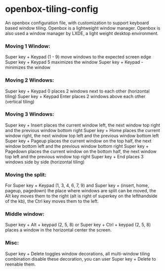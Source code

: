 # openbox-tiling-config
An openbox configuration file, with customization to support keyboard based window tiling. Openbox is a lightweight 
window manager. Openbox is also used a window manager by LXDE, a light weight desktop environment.

### Moving 1 Window:
Super key + Keypad (1 - 9) move windows to the expected screen edge
Super key + Keypad 5 maximizes the window
Super key + Keypad - minimizes the window

### Moving 2 Windows:
Super key + Keypad 0 places 2 windows next to each other (horizontal tiling)
Super key + Keypad Enter places 2 windows above each other (vertical tiling)

### Moving 3 Windows:
Super key + Insert places the current window left, the next window top right and the previous window bottom right
Super key + Home places the current window right, the next window top left and the previous window bottom left
Super key + Pageup places the current window on the top half, the next window bottom left and the previous window bottom right
Super key + Pagedown places the current window on the bottom half, the next window top left and the previous window top right
Super key + End places 3 windows side by side (horizontal tiling)

### Moving the split:
For Super key + Keypad (1, 3, 4, 6, 7, 9) and Super key + (insert, home, pageup, pagedown) the place where windows are
split can be moved, the Alt key moves them to the right (alt is right of superkey on the lefthandside of the kb), 
the Ctrl key moves them to the left.

### Middle window:
Super key + Alt + keypad (2, 5, 8) or Super key + Ctrl + keypad (2, 5, 8) places a window in the horizontal center
the screen.

### Misc:
Super key + Delete toggles window decorations, all multi-window tiling combination disable these decoration, you
can user Super key + Delete to reenable them.
